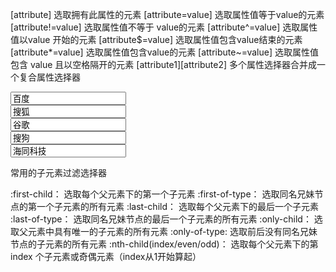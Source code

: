 

[attribute]                         选取拥有此属性的元素
[attribute=value]              选取属性值等于value的元素
[attribute!=value]              选取属性值不等于 value的元素
[attribute^=value]             选取属性值以value 开始的元素
[attribute$=value]             选取属性值包含value结束的元素
[attribute*=value]              选取属性值包含value的元素
[attribute~=value]             选取属性值包含 value 且以空格隔开的元素
[attribute1][attribute2]       多个属性选择器合并成一个复合属性选择器



<!DOCTYPE HTML>
<html>
<head>
<script  src="scripts/jquery-2.1.0.js"  type="text/javascript">
$(function(){
		alert(  $(" input[name] ").length  );   
		alert(  $(" input[type='text'] ").length  );
		alert(  $(" input[type!='text'] ").length  );
		alert(  $(" input[name^='s'] ").length );     
		alert(  $(" input[name$="hu"]  ").val()  );
		alert(  $(" input[name*="o"]  ").length  );
		alert(  $(" input[name~="tong"]  ").length  );
		alert(  $(" input[type^='o'][name~='hai']  ").val()   )
		});
</script>        
</head>
<body>
<input  type="text"  name="baidu"  value="百度"  /><br/>                        
<input  type="text"  name="sohu"  value="搜狐"  /><br/>                        
<input  type="text"  name="google"  value="谷歌"  /><br/>                        
<input  type="text"  name="sogou"  value="搜狗"  /><br/>                        
<input  type="text"  name="hai tong"  value="海同科技"  /><br/>                        
</body>
</html>



常用的子元素过滤选择器

:first-child：           选取每个父元素下的第一个子元素
:first-of-type：       选取同名兄妹节点的第一个子元素的所有元素
:last-child：            选取每个父元素下的最后一个子元素
:last-of-type：        选取同名兄妹节点的最后一个子元素的所有元素
:only-child：           选取父元素中具有唯一的子元素的所有元素
:only-of-type:         选取前后没有同名兄妹节点的子元素的所有元素
:nth-child(index/even/odd)： 选取每个父元素下的第 index 个子元素或奇偶元素（index从1开始算起）


